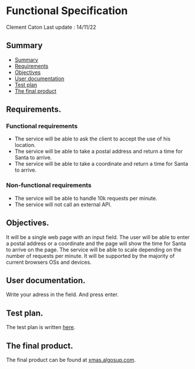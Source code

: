 # Functional Specification

Clement Caton Last update : 14/11/22

## Summary

- [Summary](#summary)
- [Requirements](#requirements)
- [Objectives](#objectives)
- [User documentation](#user-documentation)
- [Test plan](#test-plan)
- [The final product](#the-final-product)


## Requirements.
<!--This is a formal statement of what the product planners informed by their knowledge of the marketplace and specific input from existing or potential customers believe is needed for a new product or a new version of an existing product. Requirements are usually expressed in terms of narrative statements and in a relatively general way.-->



### Functional requirements

- The service will be able to ask the client to accept the use of his location.
- The service will be able to take a postal address and return a time for Santa to arrive.
- The service will be able to take a coordinate and return a time for Santa to arrive.

### Non-functional requirements

- The service will be able to handle 10k requests per minute.
- The service will not call an external API.

## Objectives.
<!--Objectives are written by product designers in response to the requirements. They describe in a more specific way what the product will look like. Objectives may describe architectures, protocols and standards to which the product will conform. Measurable objectives are those that set some criteria by which the end product can be judged. Measurability can be in terms of some index of customer satisfaction or in terms of capabilities and task times. Objectives must recognize time and resource constraints. The development schedule is often part or a corollary of the objectives.-->

It will be a single web page with an input field. The user will be able to enter a postal address or a coordinate and the page will show the time for Santa to arrive on the page.
The service will be able to scale depending on the number of requests per minute.
It will be supported by the majority of current browsers OSs and devices. 

## User documentation.
<!--In general, all of the preceding documents (except the logic specification) are used as source material for the technical manuals and online information, such as help pages, that are prepared for the product's users.-->

Write your adress in the field. And press enter.

## Test plan.
<!--Most development groups have a formal test plan that describes test cases that will exercise the programming that is written. Testing is done at the module (or unit) level, at the component level and at the system level in context with other products. This can be thought of as alpha testing. The plan may also allow for beta test. Some companies provide an early version of the product to a selected group of customers for testing in a "real world" situation.-->

The test plan is written [here](./Quality_Assurance\TestPlan.md).

## The final product.
<!--Ideally, the final product is a complete implementation of the functional specification and design change requests, some of which may result from formal testing and beta testing.-->

The final product can be found at [xmas.algosup.com](https://xmas.algosup.com/).